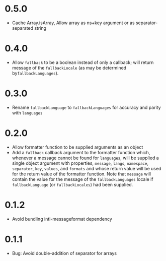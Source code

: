# 0.5.0
- Cache Array.isArray, Allow array as ns+key argument or as separator-separated string

# 0.4.0
- Allow `fallback` to be a boolean instead of only a callback; will return message of the `fallbackLocale` (as may be determined by`fallbackLanguages`).

# 0.3.0
- Rename `fallbackLanguage` to `fallbackLanguages` for accuracy and parity with `languages`

# 0.2.0
- Allow formatter function to be supplied arguments as an object
- Add a `fallback` callback argument to the formatter function which, whenever a message cannot be found for `languages`, will be supplied a single object argument with properties, `message`, `langs`, `namespace`, `separator`, `key`, `values`, and `formats` and whose return value will be used for the return value of the formatter function. Note that `message` will contain the value for the message of the `fallbackLanguages` locale if `fallbackLanguage` (or `fallbackLocales`) had been supplied.

# 0.1.2
- Avoid bundling intl-messageformat dependency

# 0.1.1
- Bug: Avoid double-addition of separator for arrays

